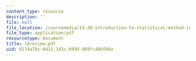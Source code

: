 ```yaml
---
content_type: resource
description: ''
file: null
file_location: /coursemedia/14-30-introduction-to-statistical-method-in-economics-spring-2006/9174a78c6d113d3c0999989fc400f80a_l8review.pdf
file_type: application/pdf
resourcetype: Document
title: l8review.pdf
uid: 9174a78c-6d11-3d3c-0999-989fc400f80a
---
```

